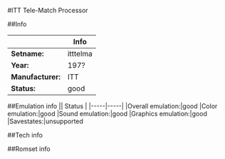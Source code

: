 #ITT Tele-Match Processor

##Info

||Info|
|-----|-----|
|**Setname:**|itttelma
|**Year:**|197?
|**Manufacturer:**|ITT
|**Status:**|good

##Emulation info
|| Status |
|-----|-----|
|Overall emulation:|good
|Color emulation:|good
|Sound emulation:|good
|Graphics emulation:|good
|Savestates:|unsupported

##Tech info

##Romset info

<!--- START OF EDITED COMMENT DO NOT TOUCH TEXT ABOVE-->
